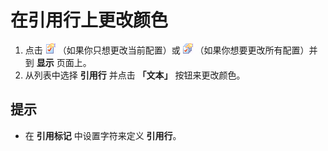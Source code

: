 # 在引用行上更改颜色

1. 点击 ![Properties for Current Configuration](../../images/properties.png)
（如果你只想更改当前配置）或
![Properties for All Configuration](../../images/allproperties.png)
（如果你想要更改所有配置）并到 **显示** 页面上。
2. 从列表中选择 **引用行** 并点击 **「文本」** 按钮来更改颜色。

## 提示

- 在 **引用标记** 中设置字符来定义 **引用行**。
